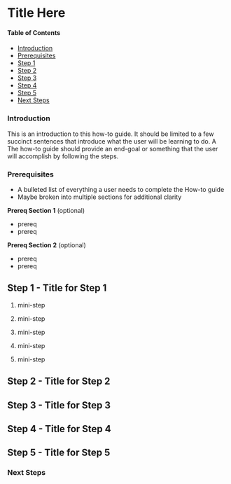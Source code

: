 # Title Here

#### Table of Contents

- [Introduction](#introduction)
- [Prerequisites](#prerequisites)
- [Step 1](#step-1)
- [Step 2](#step-2)
- [Step 3](#step-3)
- [Step 4](#step-4)
- [Step 5](#step-5)
- [Next Steps](#next-steps)


### Introduction

This is an introduction to this how-to guide. It should be limited to a few
succinct sentences that introduce what the user will be learning to do. A
The how-to guide should provide an end-goal or something that the user will accomplish by following the steps. 

### Prerequisites

- A bulleted list of everything a user needs to complete the How-to guide
- Maybe broken into multiple sections for additional clarity

**Prereq Section 1** (optional)

- prereq 
- prereq


**Prereq Section 2** (optional)

- prereq
- prereq


## Step 1 - Title for Step 1

 1. mini-step
 
 2. mini-step
 
 3. mini-step
 
 4. mini-step
 
 5. mini-step
 

## Step 2 - Title for Step 2


## Step 3 - Title for Step 3


## Step 4 - Title for Step 4


## Step 5 - Title for Step 5


### Next Steps

<!-- Keep newline at end of file -->
